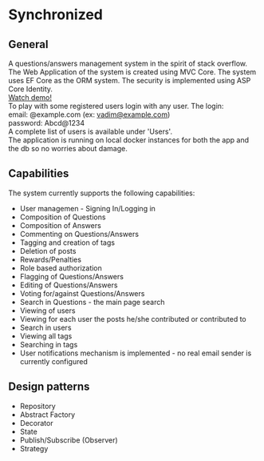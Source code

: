 # Synchronized
## General
A questions/answers management system in the spirit of stack overflow.  The Web Application of the system is created using MVC Core. The system uses EF Core as the ORM system. The security is implemented using ASP Core Identity.  
[Watch demo!](http://ec2-3-10-116-37.eu-west-2.compute.amazonaws.com/)   
To play with some registered users login with any user. The login:  
email: <USERNAME>@example.com (ex: vadim@example.com)  
password: Abcd@1234  
A complete list of users is available under 'Users'.  
The application is running on local docker instances for both the app and the db so no worries about damage.  
## Capabilities
The system currently supports the following capabilities:
* User managemen - Signing In/Logging in
* Composition of Questions
* Composition of Answers
* Commenting on Questions/Answers
* Tagging and creation of tags
* Deletion of posts
* Rewards/Penalties
* Role based authorization
* Flagging of Questions/Answers
* Editing of Questions/Answers
* Voting for/against Questions/Answers
* Search in Questions - the main page search
* Viewing of users
* Viewing for each user the posts he/she contributed or contributed to
* Search in users
* Viewing all tags
* Searching in tags
* User notifications mechanism is implemented - no real email sender is currently configured
## Design patterns
* Repository
* Abstract Factory
* Decorator
* State
* Publish/Subscribe (Observer)
* Strategy
